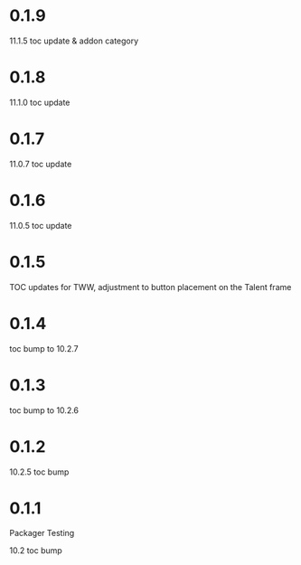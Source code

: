 # 0.1.9

11.1.5 toc update & addon category

# 0.1.8

11.1.0 toc update

# 0.1.7

11.0.7 toc update

# 0.1.6

11.0.5 toc update

# 0.1.5

TOC updates for TWW, adjustment to button placement on the Talent frame

# 0.1.4

toc bump to 10.2.7

# 0.1.3

toc bump to 10.2.6

# 0.1.2

10.2.5 toc bump

# 0.1.1

Packager Testing

10.2 toc bump